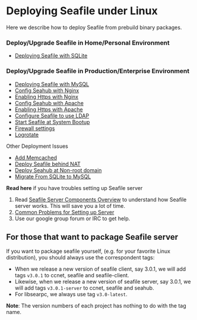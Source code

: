 # Deploying Seafile under Linux

Here we describe how to deploy Seafile from prebuild binary packages.

### Deploy/Upgrade Seafile in Home/Personal Environment

* [Deploying Seafile with SQLite](deploy/using_sqlite.md)

### Deploy/Upgrade Seafile in Production/Enterprise Environment

* [Deploying Seafile with MySQL](deploy/using_mysql.md)
* [Config Seahub with Nginx](deploy/deploy_with_nginx.md)
* [Enabling Https with Nginx](deploy/https_with_nginx.md)
* [Config Seahub with Apache](deploy/deploy_with_apache.md)
* [Enabling Https with Apache](deploy/https_with_apache.md)
* [Configure Seafile to use LDAP](deploy/using_ldap.md)
* [Start Seafile at System Bootup](deploy/start_Seafile_at_system_bootup.md)
* [Firewall settings](deploy/using_firewall.md)
* [Logrotate](deploy/using_logrotate.md)


Other Deployment Issues

* [Add Memcached](deploy/add_memcached.md)
* [Deploy Seafile behind NAT](deploy/deploy_Seafile_behind_NAT.md)
* [Deploy Seahub at Non-root domain](deploy/deploy_Seahub_at_Non-root_domain.md)
* [Migrate From SQLite to MySQL](deploy/migrate_from_sqlite_to_mysql.md)

**Read here** if you have troubles setting up Seafile server

1. Read [Seafile Server Components Overview](../overview/components.md) to understand how Seafile server works. This will save you a lot of time.
2. [Common Problems for Setting up Server](deploy/common_problems_for_setting_up_server.md)
3. Use our google group forum or IRC to get help.

## For those that want to package Seafile server

If you want to package seafile yourself, (e.g. for your favorite Linux distribution), you should always use the correspondent tags:

* When we release a new version of seafile client, say 3.0.1, we will add tags `v3.0.1` to ccnet, seafile and seafile-client.
* Likewise, when we release a new version of seafile server, say 3.0.1, we will add tags `v3.0.1-server` to ccnet, seafile and seahub.
* For libsearpc, we always use tag `v3.0-latest`.

**Note**: The version numbers of each project has nothing to do with the tag name.
